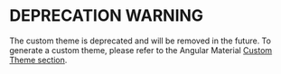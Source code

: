 # DEPRECATION WARNING

The custom theme is deprecated and will be removed in the future. To generate a custom theme, please refer to the Angular Material [Custom Theme section](https://v18.material.angular.dev/guide/theming#custom-theme).

